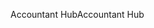 <span data-ttu-id="48f77-101">Accountant Hub</span><span class="sxs-lookup"><span data-stu-id="48f77-101">Accountant Hub</span></span>

